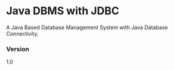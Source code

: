 # Java DBMS with JDBC #

A Java Based Database Management System with Java Database Connectivity.

### Version ###

1.0 


